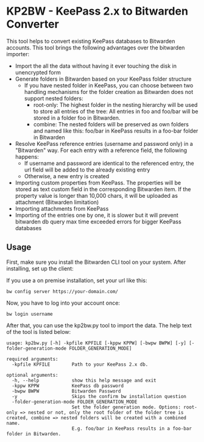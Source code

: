 # KP2BW - KeePass 2.x to Bitwarden Converter

This tool helps to convert existing KeePass databases to Bitwarden accounts. This tool brings the following advantages over the bitwarden importer:

* Import the all the data without having it ever touching the disk in unencrypted form
* Generate folders in Bitwarden based on your KeePass folder structure
  * If you have nested folder in KeePass, you can choose between two handling mechanisms for the folder creation as Bitwarden does not support nested folders:
    * root-only: The highest folder in the nesting hierarchy will be used to store all entries of the tree: All entries in foo and foo/bar will be stored in a folder foo in Bitwarden.
    * combine: The nested folders will be preserved as own folders and named like this: foo/bar in KeePass results in a foo-bar folder in Bitwarden
* Resolve KeePass reference entries (username and password only) in a "Bitwarden" way. For each entry with a reference field, the following happens:
  * If username and password are identical to the referenced entry, the url field will be added to the already existing entry
  * Otherwise, a new entry is created
* Importing custom properties from KeePass. The properties will be stored as text custom field in the corresponding Bitwarden item. If the property value is longer than 10,000 chars, it will be uploaded as attachment (Bitwarden limitation)
* Importing attachments from KeePass
* Importing of the entries one by one, it is slower but it will prevent bitwarden db query max time exceeded errors for bigger KeePass databases

## Usage
First, make sure you install the Bitwarden CLI tool on your system. After installing, set up the client:

If you use a on premise installation, set your url like this:
```
bw config server https://your-domain.com/
```

Now, you have to log into your account once:
```
bw login username
```

After that, you can use the kp2bw.py tool to import the data. The help text of the tool is listed below:
```
usage: kp2bw.py [-h] -kpfile KPFILE [-kppw KPPW] [-bwpw BWPW] [-y] [-folder-generation-mode FOLDER_GENERATION_MODE]

required arguments:
  -kpfile KPFILE        Path to your KeePass 2.x db.

optional arguments:
  -h, --help            show this help message and exit
  -kppw KPPW            KeePass db password
  -bwpw BWPW            Bitwarden Password
  -y                    Skips the confirm bw installation question
  -folder-generation-mode FOLDER_GENERATION_MODE
                        Set the folder generation mode. Options: root-only => nested or not, only the root folder of the folder tree is created, combine => nested folders will be created with a combined name.
                        E.g. foo/bar in KeePass results in a foo-bar folder in Bitwarden.
```
